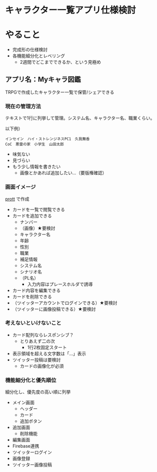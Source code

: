 # キャラクター一覧アプリ仕様検討

# やること

* 完成形の仕様検討
* 各機能細分化とレベリング
  * 2週間でどこまでできるか、という見極め

## アプリ名：Myキャラ図鑑

TRPGで作成したキャラクター一覧で保管/シェアできる

### 現在の管理方法

テキストで1行に列挙して管理。システム名、キャラクター名、職業くらい。  

以下例）

```
インセイン　ハイ・ストレンジネスPC1　久我舞香
CoC　悪霊の家　小学生　山田太郎
```

- 味気ない
- 見づらい
- もう少し情報を書きたい
  - 画像とかあれば追加したい…（要版権確認）

### 画面イメージ

[prott](https://prottapp.com/p/5167fd) で作成

- カードを一覧で閲覧できる
- カードを追加できる
  - ナンバー
  - （画像）★要検討
  - キャラクター名
  - 年齢
  - 性別
  - 職業
  - 補足情報
  - システム名
  - シナリオ名
  - （PL名）
    - 入力内容はプレースホルダで誘導
- カード内容を編集できる
- カードを削除できる
- （ツイッターアカウントでログインできる）★要検討
- （ツイッターに画像投稿できる）★要検討

### 考えないといけないこと

- カード配列ならレスポンシブ？
  - とりあえず二の次
    - 1行2枚固定スタート
- 表示領域を超える文字数は「…」表示
- ツイッター投稿は要検討
  - カードの画像化が必須

### 機能細分化と優先順位

細分化し、優先度の高い順に列挙

* メイン画面
  * ヘッダー
  * カード
  * 追加ボタン
* 追加画面
  * 削除機能
* 編集画面
* Firebase連携
* ツイッターログイン
* 画像登録
* ツイッター画像投稿

